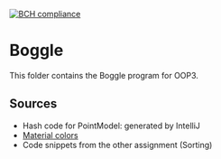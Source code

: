 [![BCH compliance](https://bettercodehub.com/edge/badge/HanzehogeschoolSICT/ITV2D-Louis-Boggle)](https://bettercodehub.com/)

# Boggle

This folder contains the Boggle program for OOP3.

## Sources
* Hash code for PointModel: generated by IntelliJ
* [Material colors](https://material.io/guidelines/style/color.html#color-color-palette)
* Code snippets from the other assignment (Sorting)